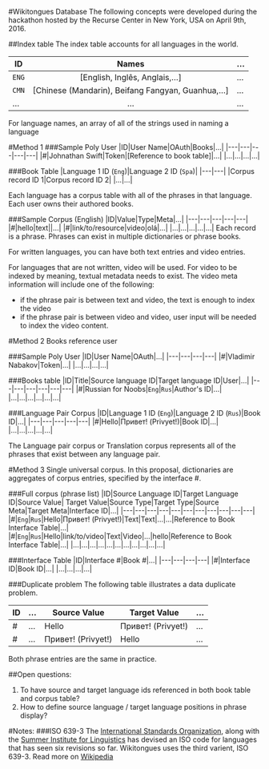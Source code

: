 #Wikitongues Database
The following concepts were developed during the hackathon hosted by the Recurse Center in New York, USA on April 9th, 2016.

##Index table
The index table accounts for all languages in the world.

|ID|Names|…|
|---|:---:|---|
|`ENG`|[English, Inglês, Anglais,…]|…|
|`CMN`|[Chinese (Mandarin), Beifang Fangyan, Guanhua,…]|…|
|…|…|…|
For language names, an array of all of the strings used in naming a language

#Method 1
###Sample Poly User
|ID|User Name|OAuth|Books|…|
|---|---|---|---|---|
|#|Johnathan Swift|Token|[Reference to book table]|…|
|…|…|…|…|

###Book Table
|Language 1 ID (`Eng`)|Language 2 ID (`Spa`)|
|---|---|
|Corpus record ID 1|Corpus record ID 2|
|…|…|

Each language has a corpus table with all of the phrases in that language. Each user owns their authored books.

###Sample Corpus (English)
|ID|Value|Type|Meta|…|
|---|---|---|---|---|
|#|hello|text||…|
|#|link/to/resource|video|olá|…|
|…|…|…|…|…|
Each record is a phrase. Phrases can exist in multiple dictionaries or phrase books.

For written languages, you can have both text entries and video entries.

For languages that are not written, video will be used. For video to be indexed by meaning, textual metadata needs to exist. The video meta information will include one of the following:
* if the phrase pair is between text and video, the text is enough to index the video
* if the phrase pair is between video and video, user input will be needed to index the video content.


#Method 2
Books reference user

###Sample Poly User
|ID|User Name|OAuth|…|
|---|---|---|---|
|#|Vladimir Nabakov|Token|…|
|…|…|…|…|

###Books table
|ID|Title|Source language ID|Target language ID|User|…|
|---|---|---|---|---|---|
|#|Russian for Noobs|`Eng`|`Rus`|Author's ID|…|
|…|…|…|…|…|…|

###Language Pair Corpus
|ID|Language 1 ID (`Eng`)|Language 2 ID (`Rus`)|Book ID|…|
|---|---|---|---|---|
|#|Hello|Привет! (Privyet!)|Book ID|…|
|…|…|…|…|…|

The Language pair corpus or Translation corpus represents all of the phrases that exist between any language pair.

#Method 3
Single universal corpus. In this proposal, dictionaries are aggregates of corpus entries, specified by the interface #.

###Full corpus (phrase list)
|ID|Source Language ID|Target Language ID|Source Value| Target Value|Source Type|Target Type|Source Meta|Target Meta|Interface ID|…|
|---|---|---|---|---|---|---|---|---|---|---|
|#|`Eng`|`Rus`|Hello|Привет! (Privyet!)|Text|Text|…|…|Reference to Book Interface Table|…|
|#|`Eng`|`Rus`|Hello|link/to/video|Text|Video|…|hello|Reference to Book Interface Table|…|
|…|…|…|…|…|…|…|…|…|…|…|

###Interface Table
|ID|Interface #|Book #|…|
|---|---|---|---|
|#|Interface ID|Book ID|…|
|…|…|…|…|

###Duplicate problem
The following table illustrates a data duplicate problem.

|ID|…|Source Value|Target Value|…|
|---|---|---|---|---|
|#|…|Hello|Привет! (Privyet!)|…|
|#|…|Привет! (Privyet!)|Hello|…|

Both phrase entries are the same in practice.

##Open questions:
1. To have source and target language ids referenced in both book table and corpus table?
2. How to define source language / target language positions in phrase display?


#Notes:
###ISO 639-3
The [International Standards Organization](http://www.iso.org/iso/home.html), along with the [Summer Institute for Linguistics](http://www.sil.org/) has devised an ISO code for languages that has seen six revisions so far. Wikitongues uses the third varient, ISO 639-3. Read more on [Wikipedia](https://en.wikipedia.org/wiki/ISO_639)
